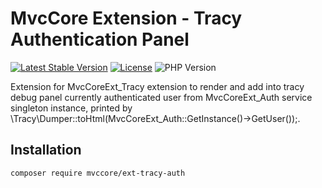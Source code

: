 # MvcCore Extension - Tracy Authentication Panel

[![Latest Stable Version](https://img.shields.io/badge/Stable-v3.1.0-brightgreen.svg?style=plastic)](https://github.com/mvccore/example-helloworld/releases)
[![License](https://img.shields.io/badge/Licence-BSD-brightgreen.svg?style=plastic)](https://github.com/mvccore/example-helloworld/blob/master/LICENCE.md)
![PHP Version](https://img.shields.io/badge/PHP->=5.3-brightgreen.svg?style=plastic)

Extension for MvcCoreExt_Tracy extension to render and add into tracy debug panel currently authenticated user from MvcCoreExt_Auth service singleton instance, printed by \Tracy\Dumper::toHtml(MvcCoreExt_Auth::GetInstance()->GetUser());.

## Installation
```shell
composer require mvccore/ext-tracy-auth
```
